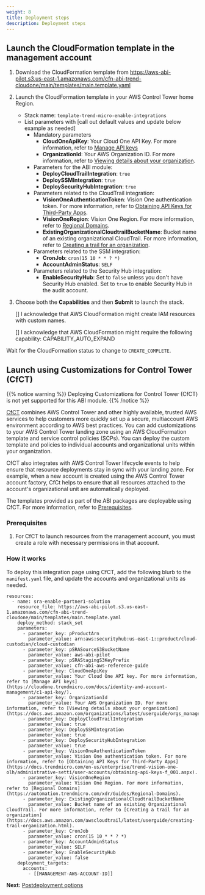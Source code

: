 ```yaml
---
weight: 8
title: Deployment steps
description: Deployment steps
---
```


## Launch the CloudFormation template in the management account

1. Download the CloudFormation template from https://aws-abi-pilot.s3.us-east-1.amazonaws.com/cfn-abi-trend-cloudone/main/templates/main.template.yaml
2. Launch the CloudFormation template in your AWS Control Tower home Region.
    * Stack name: `template-trend-micro-enable-integrations`
    * List parameters with [call out default values and update below example as needed]
      * Mandatory parameters
        * **CloudOneApiKey**: Your Cloud One API Key. For more information, refer to [Manage API keys](https://cloudone.trendmicro.com/docs/identity-and-account-management/c1-api-key/)
        * **OrganizationId**: Your AWS Organization ID. For more information, refer to [Viewing details about your organization](https://docs.aws.amazon.com/organizations/latest/userguide/orgs_manage_org_details.html).
      * Parameters for the ABI module:
        * **DeployCloudTrailIntegration**: `true`
        * **DeploySSMIntegration**: `true`
        * **DeploySecurityHubIntegration**: `true`
      * Parameters related to the CloudTrail integration:
        * **VisionOneAuthenticationToken**: Vision One authentication token. For more information, refer to [Obtaining API Keys for Third-Party Apps](https://docs.trendmicro.com/en-us/enterprise/trend-vision-one-olh/administrative-setti/user-accounts/obtaining-api-keys-f_001.aspx).
        * **VisionOneRegion**: Vision One Region. For more information, refer to [Regional Domains](https://automation.trendmicro.com/xdr/Guides/Regional-Domains).
        * **ExistingOrganizationalCloudtrailBucketName**: Bucket name of an existing organizational CloudTrail. For more information, refer to [Creating a trail for an organization](https://docs.aws.amazon.com/awscloudtrail/latest/userguide/creating-trail-organization.html).
      * Parameters related to the SSM integration:
        * **CronJob**: `cron(15 10 * * ? *)`
        * **AccountAdminStatus**: `SELF`
      * Parameters related to the Security Hub integration:
        * **EnableSecurityHub**: Set to `false` unless you don't have Security Hub enabled. Set to `true` to enable Security Hub in the audit account.

3. Choose both the **Capabilities** and then **Submit** to launch the stack.

    [] I acknowledge that AWS CloudFormation might create IAM resources with custom names.

    [] I acknowledge that AWS CloudFormation might require the following capability: CAPABILITY_AUTO_EXPAND

Wait for the CloudFormation status to change to `CREATE_COMPLETE`.

## Launch using Customizations for Control Tower (CfCT)

{{% notice warning %}}
Deploying Customizations for Control Tower (CfCT) is not yet supported for this ABI module.
{{% /notice %}}

[CfCT](https://aws.amazon.com/solutions/implementations/customizations-for-aws-control-tower/) combines AWS Control Tower and other highly available, trusted AWS services to help customers more quickly set up a secure, multiaccount AWS environment according to AWS best practices. You can add customizations to your AWS Control Tower landing zone using an AWS CloudFormation template and service control policies (SCPs). You can deploy the custom template and policies to individual accounts and organizational units within your organization.

CfCT also integrates with AWS Control Tower lifecycle events to help ensure that resource deployments stay in sync with your landing zone. For example, when a new account is created using the AWS Control Tower account factory, CfCt helps to ensure that all resources attached to the account's organizational unit are automatically deployed.

The templates provided as part of the ABI packages are deployable using CfCT. For more information, refer to [Prerequisites](/prerequisites.html).

### Prerequisites

1. For CfCT to launch resources from the management account, you must create a role with necessary permissions in that account.

### How it works

To deploy this integration page using CfCT, add the following blurb to the `manifest.yaml` file, and update the accounts and organizational units as needed.

```
resources:
  - name: sra-enable-partner1-solution
    resource_file: https://aws-abi-pilot.s3.us-east-1.amazonaws.com/cfn-abi-trend-cloudone/main/templates/main.template.yaml
    deploy_method: stack_set
    parameters:
      - parameter_key: pProductArn
        parameter_value: arn:aws:securityhub:us-east-1::product/cloud-custodian/cloud-custodian
      - parameter_key: pSRASourceS3BucketName
        parameter_value: aws-abi-pilot
      - parameter_key: pSRAStagingS3KeyPrefix
        parameter_value: cfn-abi-aws-reference-guide
      - parameter_key: CloudOneApiKey
        parameter_value: Your Cloud One API key. For more information, refer to [Manage API keys](https://cloudone.trendmicro.com/docs/identity-and-account-management/c1-api-key/).
      - parameter_key: OrganizationId
        parameter_value: Your AWS Organization ID. For more information, refer to [Viewing details about your organization](https://docs.aws.amazon.com/organizations/latest/userguide/orgs_manage_org_details.html).
      - parameter_key: DeployCloudTrailIntegration
        parameter_value: true
      - parameter_key: DeploySSMIntegration
        parameter_value: true
      - parameter_key: DeploySecurityHubIntegration
        parameter_value: true
      - parameter_key: VisionOneAuthenticationToken
        parameter_value: Vision One authentication token. For more information, refer to [Obtaining API Keys for Third-Party Apps](https://docs.trendmicro.com/en-us/enterprise/trend-vision-one-olh/administrative-setti/user-accounts/obtaining-api-keys-f_001.aspx).
      - parameter_key: VisionOneRegion
        parameter_value: Vision One Region. For more information, refer to [Regional Domains](https://automation.trendmicro.com/xdr/Guides/Regional-Domains).
      - parameter_key: ExistingOrganizationalCloudtrailBucketName
        parameter_value: Bucket name of an existing Organizational CloudTrail. For more information, refer to [Creating a trail for an organization](https://docs.aws.amazon.com/awscloudtrail/latest/userguide/creating-trail-organization.html).
      - parameter_key: CronJob
        parameter_value: cron(15 10 * * ? *)
      - parameter_key: AccountAdminStatus
        parameter_value: SELF
      - parameter_key: EnableSecurityHub
        parameter_value: false
    deployment_targets:
      accounts:
        - [[MANAGEMENT-AWS-ACCOUNT-ID]]
```

**Next:** [Postdeployment options](/post-deployment-steps/index.html)
